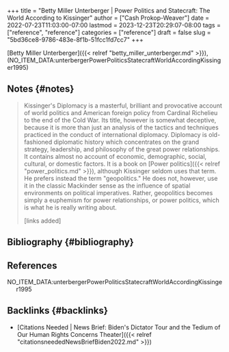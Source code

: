 +++
title = "Betty Miller Unterberger | Power Politics and Statecraft: The World According to Kissinger"
author = ["Cash Prokop-Weaver"]
date = 2022-07-23T11:03:00-07:00
lastmod = 2023-12-23T20:29:07-08:00
tags = ["reference", "reference"]
categories = ["reference"]
draft = false
slug = "5bd36ce8-9786-483e-8f1b-51fcc1fd7cc7"
+++

[Betty Miller Unterberger]({{< relref "betty_miller_unterberger.md" >}}), (NO_ITEM_DATA:unterbergerPowerPoliticsStatecraftWorldAccordingKissinger1995)


## Notes {#notes}

> Kissinger's Diplomacy is a masterful, brilliant and provocative account of world politics and American foreign policy from Cardinal Richelieu to the end of the Cold War. Its title, however is somewhat deceptive, because it is more than just an analysis of the tactics and techniques practiced in the conduct of international diplomacy. Diplomacy is old-fashioned diplomatic history which concentrates on the grand strategy, leadership, and philosophy of the great power relationships. It contains almost no account of economic, demographic, social, cultural, or domestic factors. It is a book on [Power politics]({{< relref "power_politics.md" >}}), although Kissinger seldom uses that term. He prefers instead the term "geopolitics." He does not, however, use it in the classic Mackinder sense as the influence of spatial environments on political imperatives. Rather, geopolitics becomes simply a euphemism for power relationships, or power politics, which is what he is really writing about.
>
> [links added]


## Bibliography {#bibliography}

## References

<style>.csl-entry{text-indent: -1.5em; margin-left: 1.5em;}</style><div class="csl-bib-body">
  <div class="csl-entry">NO_ITEM_DATA:unterbergerPowerPoliticsStatecraftWorldAccordingKissinger1995</div>
</div>



## Backlinks {#backlinks}

-   [Citations Needed | News Brief: Biden's Dictator Tour and the Tedium of Our Human Rights Concerns Theater]({{< relref "citationsneededNewsBriefBiden2022.md" >}})
